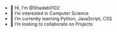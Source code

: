 - 👋 Hi, I’m @Shadab0102
- 👀 I’m interested in Computer Science
- 🌱 I’m currently learning Python, JavaScript, CSS
- 💞️ I’m looking to collaborate on Projects

<!---
Shadab0102/Shadab0102 is a ✨ special ✨ repository because its `README.md` (this file) appears on your GitHub profile.
You can click the Preview link to take a look at your changes.
--->
